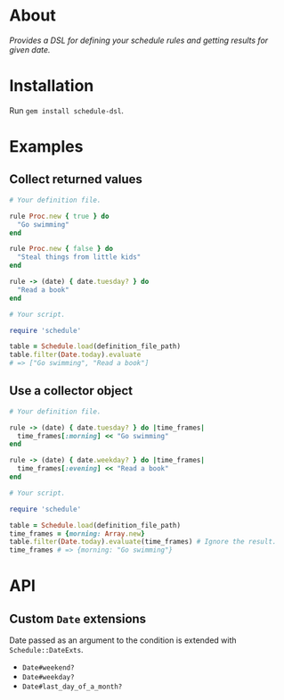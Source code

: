 # About

_Provides a DSL for defining your schedule rules and getting results for given date._

# Installation

Run `gem install schedule-dsl`.

# Examples

## Collect returned values

```ruby
# Your definition file.

rule Proc.new { true } do
  "Go swimming"
end

rule Proc.new { false } do
  "Steal things from little kids"
end

rule -> (date) { date.tuesday? } do
  "Read a book"
end
```

```ruby
# Your script.

require 'schedule'

table = Schedule.load(definition_file_path)
table.filter(Date.today).evaluate
# => ["Go swimming", "Read a book"]
```

## Use a collector object

```ruby
# Your definition file.

rule -> (date) { date.tuesday? } do |time_frames|
  time_frames[:morning] << "Go swimming"
end

rule -> (date) { date.weekday? } do |time_frames|
  time_frames[:evening] << "Read a book"
end
```

```ruby
# Your script.

require 'schedule'

table = Schedule.load(definition_file_path)
time_frames = {morning: Array.new}
table.filter(Date.today).evaluate(time_frames) # Ignore the result.
time_frames # => {morning: "Go swimming"}
```

# API

## Custom `Date` extensions

Date passed as an argument to the condition is extended with `Schedule::DateExts`.

- `Date#weekend?`
- `Date#weekday?`
- `Date#last_day_of_a_month?`
